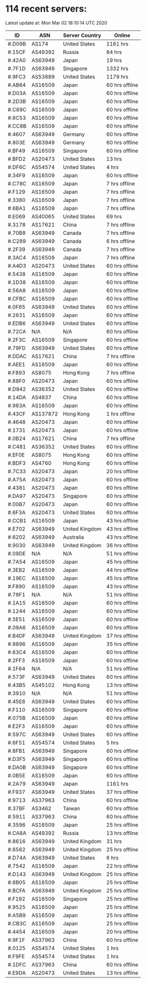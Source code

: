 # 114 recent servers:

Latest update at: Mon Mar 02 18:10:14 UTC 2020

| ID | ASN | Server Country | Online |
| -- | --- | -------------- | ------ |
| #.D09B | AS174 | United States | 1161 hrs |
| #.15CF | AS49392 | Russia | 84 hrs |
| #.42A0 | AS63949 | Japan | 19 hrs |
| #.7F1D | AS63949 | Singapore | 1332 hrs |
| #.9FC3 | AS53889 | United States | 1179 hrs |
| #.AB64 | AS16509 | Japan | 60 hrs offline |
| #.D03A | AS16509 | Japan | 60 hrs offline |
| #.2D3B | AS16509 | Japan | 60 hrs offline |
| #.C89C | AS16509 | Japan | 60 hrs offline |
| #.6C53 | AS16509 | Japan | 60 hrs offline |
| #.CC8B | AS16509 | Japan | 60 hrs offline |
| #.4607 | AS63949 | Germany | 60 hrs offline |
| #.803E | AS63949 | Germany | 60 hrs offline |
| #.BF49 | AS16509 | Singapore | 60 hrs offline |
| #.BFD2 | AS20473 | United States | 13 hrs |
| #.DF6C | AS54574 | United States | 4 hrs |
| #.34F9 | AS16509 | Japan | 60 hrs offline |
| #.C78C | AS16509 | Japan | 7 hrs offline |
| #.F129 | AS16509 | Japan | 7 hrs offline |
| #.3380 | AS16509 | Japan | 7 hrs offline |
| #.6BA1 | AS16509 | Japan | 7 hrs offline |
| #.E069 | AS40065 | United States | 69 hrs |
| #.3178 | AS17621 | China | 7 hrs offline |
| #.70B8 | AS63949 | Canada | 7 hrs offline |
| #.C289 | AS63949 | Canada | 6 hrs offline |
| #.2F39 | AS63949 | Canada | 7 hrs offline |
| #.3AC4 | AS16509 | Japan | 7 hrs offline |
| #.A4D3 | AS20473 | United States | 60 hrs offline |
| #.5438 | AS16509 | Japan | 60 hrs offline |
| #.1D38 | AS16509 | Japan | 60 hrs offline |
| #.56A8 | AS16509 | Japan | 60 hrs offline |
| #.CFBC | AS16509 | Japan | 60 hrs offline |
| #.0F65 | AS63949 | United States | 60 hrs offline |
| #.2631 | AS16509 | Japan | 60 hrs offline |
| #.EDB6 | AS63949 | United States | 60 hrs offline |
| #.72CA | N/A | N/A | 60 hrs offline |
| #.2F3C | AS16509 | Singapore | 60 hrs offline |
| #.79FD | AS63949 | United States | 60 hrs offline |
| #.DDAC | AS17621 | China | 7 hrs offline |
| #.AEE1 | AS16509 | Japan | 60 hrs offline |
| #.F893 | AS8075 | Hong Kong | 7 hrs offline |
| #.88F0 | AS20473 | Japan | 60 hrs offline |
| #.D842 | AS36352 | United States | 60 hrs offline |
| #.14DA | AS4837 | China | 60 hrs offline |
| #.983A | AS16509 | Japan | 60 hrs offline |
| #.43CF | AS137872 | Hong Kong | 1 hrs offline |
| #.4648 | AS20473 | Japan | 60 hrs offline |
| #.1731 | AS20473 | Japan | 60 hrs offline |
| #.0B24 | AS17621 | China | 7 hrs offline |
| #.C481 | AS36352 | United States | 60 hrs offline |
| #.EF0E | AS8075 | Hong Kong | 60 hrs offline |
| #.BDF3 | AS4760 | Hong Kong | 60 hrs offline |
| #.7C33 | AS20473 | Japan | 20 hrs offline |
| #.A75A | AS20473 | Japan | 60 hrs offline |
| #.4381 | AS20473 | Japan | 60 hrs offline |
| #.DA97 | AS20473 | Singapore | 60 hrs offline |
| #.00B7 | AS20473 | Japan | 60 hrs offline |
| #.6F3A | AS20473 | United States | 60 hrs offline |
| #.CCB1 | AS16509 | Japan | 43 hrs offline |
| #.E702 | AS63949 | United Kingdom | 43 hrs offline |
| #.6202 | AS63949 | Australia | 43 hrs offline |
| #.9030 | AS63949 | United Kingdom | 36 hrs offline |
| #.09DE | N/A | N/A | 51 hrs offline |
| #.7A54 | AS16509 | Japan | 45 hrs offline |
| #.3EB2 | AS16509 | Japan | 44 hrs offline |
| #.19EC | AS16509 | Japan | 45 hrs offline |
| #.F890 | AS16509 | Japan | 43 hrs offline |
| #.78F1 | N/A | N/A | 51 hrs offline |
| #.1A15 | AS16509 | Japan | 60 hrs offline |
| #.1244 | AS16509 | Japan | 60 hrs offline |
| #.5E51 | AS16509 | Japan | 60 hrs offline |
| #.09A6 | AS16509 | Japan | 60 hrs offline |
| #.B4DF | AS63949 | United Kingdom | 37 hrs offline |
| #.9896 | AS16509 | Japan | 35 hrs offline |
| #.63C4 | AS16509 | Japan | 60 hrs offline |
| #.2FF3 | AS16509 | Japan | 60 hrs offline |
| #.1F64 | N/A | N/A | 51 hrs offline |
| #.573F | AS63949 | United States | 60 hrs offline |
| #.43B5 | AS45102 | Hong Kong | 13 hrs offline |
| #.3910 | N/A | N/A | 51 hrs offline |
| #.45E8 | AS63949 | United States | 60 hrs offline |
| #.F110 | AS16509 | Singapore | 60 hrs offline |
| #.075B | AS16509 | Japan | 60 hrs offline |
| #.E2F3 | AS16509 | Japan | 60 hrs offline |
| #.597C | AS63949 | United States | 60 hrs offline |
| #.6F51 | AS54574 | United States | 5 hrs |
| #.8FB1 | AS63949 | Singapore | 60 hrs offline |
| #.D3F5 | AS63949 | Singapore | 60 hrs offline |
| #.DA0B | AS63949 | Singapore | 60 hrs offline |
| #.0B5E | AS16509 | Japan | 60 hrs offline |
| #.2A79 | AS63949 | Japan | 1161 hrs |
| #.F937 | AS63949 | United States | 37 hrs offline |
| #.9713 | AS37963 | China | 60 hrs offline |
| #.37BF | AS3462 | Taiwan | 60 hrs offline |
| #.5911 | AS37963 | China | 60 hrs offline |
| #.3596 | AS16509 | Japan | 25 hrs offline |
| #.CA8A | AS49392 | Russia | 13 hrs offline |
| #.8616 | AS63949 | United Kingdom | 31 hrs |
| #.6562 | AS63949 | United Kingdom | 25 hrs offline |
| #.D74A | AS63949 | United States | 6 hrs |
| #.7542 | AS16509 | Japan | 22 hrs offline |
| #.D143 | AS63949 | United Kingdom | 25 hrs offline |
| #.6B05 | AS16509 | Japan | 25 hrs offline |
| #.BCFA | AS63949 | United Kingdom | 25 hrs offline |
| #.F192 | AS16509 | Singapore | 25 hrs offline |
| #.9525 | AS16509 | Japan | 25 hrs offline |
| #.A5B9 | AS16509 | Japan | 25 hrs offline |
| #.CB3C | AS16509 | Japan | 25 hrs offline |
| #.4454 | AS16509 | Japan | 20 hrs offline |
| #.9F1F | AS37963 | China | 60 hrs offline |
| #.0125 | AS54574 | United States | 1 hrs |
| #.F9FE | AS54574 | United States | 1 hrs |
| #.1DFC | AS37963 | China | 60 hrs offline |
| #.E9DA | AS20473 | United States | 13 hrs offline |

